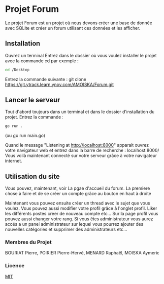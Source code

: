 # Projet Forum

Le projet Forum est un projet où nous devons créer une base de donnée avec SQLite et créer un forum
utilisant ces données et les afficher.

## Installation

Ouvrez un terminal
Entrez dans le dossier où vous voulez installer le projet avec la commande cd
par exemple :

```bash
cd /Desktop
```

Entrez la commande suivante :
git clone  <https://git.ytrack.learn.ynov.com/AMOISKA/Forum.git>

## Lancer le serveur

Tout d'abord toujours dans un terminal et dans le dossier d'installation
du projet.
Entrez la commande :

```bash
go run .
```

(ou go run main.go)

Quand le message "Listening at <http://localhost:8000>" apparait ouvrez votre navigateur web
et entrez dans la barre de recherche :
localhost:8000/
Vous voilà maintenant connecté sur votre serveur grâce à votre navigateur internet.

## Utilisation du site

Vous pouvez, maintenant, voir La pgae d'accueil du forum.
La premiere chose à faire et de se créer un compte grâce au bouton en haut à droite

Maintenant vous pouvez ensuite créer un thread avec le sujet que vous voulez.
Vous pouvez aussi modifier votre profil grâce à l'onglet profil.
Liker les différents postes creer de nouveau compte etc...
Sur la page profil vous pouvez aussi changer votre rang.
Si vous êtes administrateur vous aurez accés a un panel administrateur
sur lequel vous pourrez ajouter des nouvelles catégories et supprimer des administrateurs etc...

### Membres du Projet

BOURIAT Pierre, POIRIER Pierre-Hervé, MENARD Raphaël, MOISKA Aymeric

### Licence

[MIT](https://choosealicense.com/licenses/mit/)
